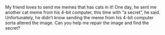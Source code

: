 My friend loves to send me memes that has cats in it! One day, he sent me another cat meme from his 4-bit computer, this time with “a secret”, he said. Unfortunately, he didn’t know sending the meme from his 4-bit computer sorta altered the image. Can you help me repair the image and find the secret?
